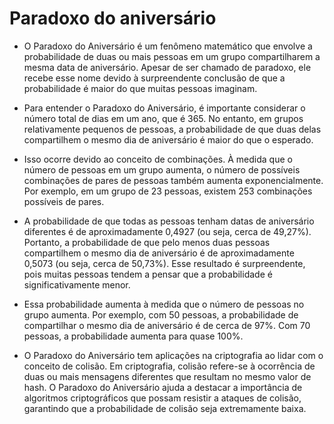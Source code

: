 # Paradoxo do aniversário

* O Paradoxo do Aniversário é um fenômeno matemático que envolve a probabilidade de duas ou mais pessoas em um grupo compartilharem a mesma data de aniversário. Apesar de ser chamado de paradoxo, ele recebe esse nome devido à surpreendente conclusão de que a probabilidade é maior do que muitas pessoas imaginam.

* Para entender o Paradoxo do Aniversário, é importante considerar o número total de dias em um ano, que é 365. No entanto, em grupos relativamente pequenos de pessoas, a probabilidade de que duas delas compartilhem o mesmo dia de aniversário é maior do que o esperado.

* Isso ocorre devido ao conceito de combinações. À medida que o número de pessoas em um grupo aumenta, o número de possíveis combinações de pares de pessoas também aumenta exponencialmente. Por exemplo, em um grupo de 23 pessoas, existem 253 combinações possíveis de pares.

* A probabilidade de que todas as pessoas tenham datas de aniversário diferentes é de aproximadamente 0,4927 (ou seja, cerca de 49,27%). Portanto, a probabilidade de que pelo menos duas pessoas compartilhem o mesmo dia de aniversário é de aproximadamente 0,5073 (ou seja, cerca de 50,73%). Esse resultado é surpreendente, pois muitas pessoas tendem a pensar que a probabilidade é significativamente menor.

* Essa probabilidade aumenta à medida que o número de pessoas no grupo aumenta. Por exemplo, com 50 pessoas, a probabilidade de compartilhar o mesmo dia de aniversário é de cerca de 97%. Com 70 pessoas, a probabilidade aumenta para quase 100%.

* O Paradoxo do Aniversário tem aplicações na criptografia ao lidar com o conceito de colisão. Em criptografia, colisão refere-se à ocorrência de duas ou mais mensagens diferentes que resultam no mesmo valor de hash. O Paradoxo do Aniversário ajuda a destacar a importância de algoritmos criptográficos que possam resistir a ataques de colisão, garantindo que a probabilidade de colisão seja extremamente baixa.
